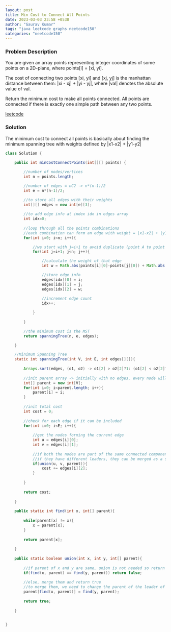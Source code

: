 ```yaml
---
layout: post
title: Min Cost to Connect All Points
date: 2023-03-03 23:58 +0530
author: "Gaurav Kumar"
tags: "java leetcode graphs neetcode150"
categories: "neetcode150"
---
```


### Problem Description

You are given an array points representing integer coordinates of some points on a 2D-plane, where points[i] = [xi, yi].

The cost of connecting two points [xi, yi] and [xj, yj] is the manhattan distance between them: |xi - xj| + |yi - yj|, where |val| denotes the absolute value of val.

Return the minimum cost to make all points connected. All points are connected if there is exactly one simple path between any two points.

[leetcode](https://leetcode.com/problems/min-cost-to-connect-all-points/description/)

### Solution

The minimum cost to connect all points is basically about finding the minimum spanning tree with weights defined by |x1-x2| + |y1-y2|

```java
class Solution {
    
    public int minCostConnectPoints(int[][] points) {

        //number of nodes/vertices
        int n = points.length;

        //number of edges = nC2 -> n*(n-1)/2 
        int e = n*(n-1)/2;

        //to store all edges with their weights
        int[][] edges = new int[e][3];
        
        //to add edge info at index idx in edges array
        int idx=0;
        
        //loop through all the points combinations
        //each combination can form an edge with weight = |x1-x2| + |y1-y2|
        for(int i=0; i<n; i++){

            //we start with j=i+1 to avoid duplicate (point A to point B is same as point B to point A)
            for(int j=i+1; j<n; j++){

                //calculate the weight of that edge
                int w = Math.abs(points[i][0]-points[j][0]) + Math.abs(points[i][1]-points[j][1]);

                //store edge info
                edges[idx][0] = i;
                edges[idx][1] = j;
                edges[idx][2] = w;
                
                //increment edge count
                idx++;

            }
            
        }

        //the minimum cost is the MST 
        return spanningTree(n, e, edges);

    }

    //Minimum Spanning Tree
    static int spanningTree(int V, int E, int edges[][]){
        
        Arrays.sort(edges, (o1, o2) -> o1[2] > o2[2]?1: (o1[2] < o2[2]?-1:0));
        
        //init parent array -> initially with no edges, every node will be its own parent
        int[] parent = new int[V];
        for(int i=0; i<parent.length; i++){
            parent[i] = i;
        }
        
        //init total cost
        int cost = 0;
        
        //check for each edge if it can be included
        for(int i=0; i<E; i++){
            
            //get the nodes forming the current edge
            int u = edges[i][0];
            int v = edges[i][1];
            
            //if both the nodes are part of the same connected component, we cannot choose it as they will form a cycle if included
            //if they have different leaders, they can be merged as a single component. pick that edge and add the cost
            if(union(u, v, parent)){
                cost += edges[i][2];
            }
            
        }
        
        return cost;
        
    }
    
    public static int find(int x, int[] parent){
        
        while(parent[x] != x){
            x = parent[x];
        }
        
        return parent[x];
        
    }
    
    public static boolean union(int x, int y, int[] parent){
        
        //if parent of x and y are same, union is not needed so return false
        if(find(x, parent) == find(y, parent)) return false;
        
        //else, merge them and return true
        //to merge them, we need to change the parent of the leader of one component as the leader of second component
        parent[find(x, parent)] = find(y, parent);
        
        return true;
        
    }


}
```
